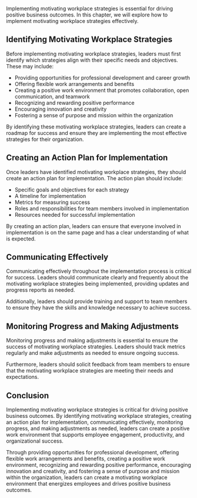 
Implementing motivating workplace strategies is essential for driving positive business outcomes. In this chapter, we will explore how to implement motivating workplace strategies effectively.

Identifying Motivating Workplace Strategies
-------------------------------------------

Before implementing motivating workplace strategies, leaders must first identify which strategies align with their specific needs and objectives. These may include:

* Providing opportunities for professional development and career growth
* Offering flexible work arrangements and benefits
* Creating a positive work environment that promotes collaboration, open communication, and teamwork
* Recognizing and rewarding positive performance
* Encouraging innovation and creativity
* Fostering a sense of purpose and mission within the organization

By identifying these motivating workplace strategies, leaders can create a roadmap for success and ensure they are implementing the most effective strategies for their organization.

Creating an Action Plan for Implementation
------------------------------------------

Once leaders have identified motivating workplace strategies, they should create an action plan for implementation. The action plan should include:

* Specific goals and objectives for each strategy
* A timeline for implementation
* Metrics for measuring success
* Roles and responsibilities for team members involved in implementation
* Resources needed for successful implementation

By creating an action plan, leaders can ensure that everyone involved in implementation is on the same page and has a clear understanding of what is expected.

Communicating Effectively
-------------------------

Communicating effectively throughout the implementation process is critical for success. Leaders should communicate clearly and frequently about the motivating workplace strategies being implemented, providing updates and progress reports as needed.

Additionally, leaders should provide training and support to team members to ensure they have the skills and knowledge necessary to achieve success.

Monitoring Progress and Making Adjustments
------------------------------------------

Monitoring progress and making adjustments is essential to ensure the success of motivating workplace strategies. Leaders should track metrics regularly and make adjustments as needed to ensure ongoing success.

Furthermore, leaders should solicit feedback from team members to ensure that the motivating workplace strategies are meeting their needs and expectations.

Conclusion
----------

Implementing motivating workplace strategies is critical for driving positive business outcomes. By identifying motivating workplace strategies, creating an action plan for implementation, communicating effectively, monitoring progress, and making adjustments as needed, leaders can create a positive work environment that supports employee engagement, productivity, and organizational success.

Through providing opportunities for professional development, offering flexible work arrangements and benefits, creating a positive work environment, recognizing and rewarding positive performance, encouraging innovation and creativity, and fostering a sense of purpose and mission within the organization, leaders can create a motivating workplace environment that energizes employees and drives positive business outcomes.
